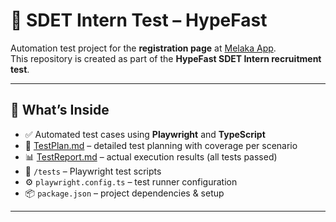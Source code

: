 # 🧪 SDET Intern Test – HypeFast

Automation test project for the **registration page** at [Melaka App](https://dashboard.melaka.app/register).  
This repository is created as part of the **HypeFast SDET Intern recruitment test**.

---

## 📌 What’s Inside

- ✅ Automated test cases using **Playwright** and **TypeScript**
- 🧾 [TestPlan.md](./TestPlan.md) – detailed test planning with coverage per scenario
- 📊 [TestReport.md](./TestReport.md) – actual execution results (all tests passed)
- 📁 `/tests` – Playwright test scripts
- ⚙️ `playwright.config.ts` – test runner configuration
- 📦 `package.json` – project dependencies & setup

---

